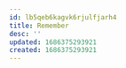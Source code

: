 ```yaml
---
id: lb5qeb6kagvk6rjulfjarh4
title: Remember
desc: ''
updated: 1686375293921
created: 1686375293921
---
```


